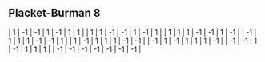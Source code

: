 ## Placket-Burman 8

|  1 | -1 | -1 |  1 | -1 |  1 |  1 |
|  1 |  1 | -1 | -1 |  1 | -1 |  1 |
|  1 |  1 |  1 | -1 | -1 |  1 | -1 |
| -1 |  1 |  1 |  1 | -1 | -1 |  1 |
|  1 | -1 |  1 |  1 |  1 | -1 | -1 |
| -1 |  1 | -1 |  1 |  1 |  1 | -1 |
| -1 | -1 |  1 | -1 |  1 |  1 |  1 |
| -1 | -1 | -1 | -1 | -1 | -1 | -1 |
